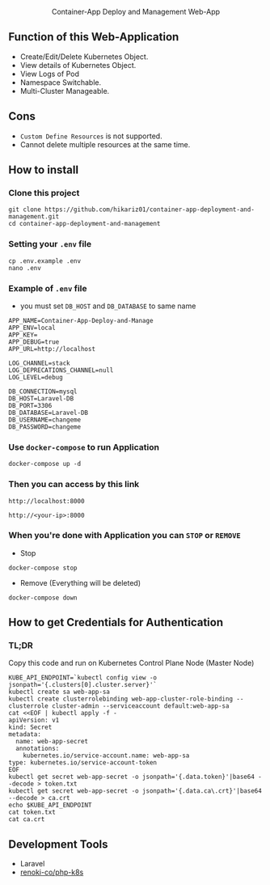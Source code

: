 <p align="center">Container-App Deploy and Management Web-App</p>

## Function of this Web-Application
- Create/Edit/Delete Kubernetes Object.
- View details of Kubernetes Object.
- View Logs of Pod
- Namespace Switchable.
- Multi-Cluster Manageable.

## Cons
- `Custom Define Resources` is not supported.
- Cannot delete multiple resources at the same time.

## How to install
### Clone this project
```
git clone https://github.com/hikariz01/container-app-deployment-and-management.git
cd container-app-deployment-and-management
```
### Setting your `.env` file
```
cp .env.example .env
nano .env
```
### Example of `.env` file
- you must set `DB_HOST` and `DB_DATABASE` to same name
```
APP_NAME=Container-App-Deploy-and-Manage
APP_ENV=local
APP_KEY=
APP_DEBUG=true
APP_URL=http://localhost

LOG_CHANNEL=stack
LOG_DEPRECATIONS_CHANNEL=null
LOG_LEVEL=debug

DB_CONNECTION=mysql
DB_HOST=Laravel-DB
DB_PORT=3306
DB_DATABASE=Laravel-DB
DB_USERNAME=changeme
DB_PASSWORD=changeme
```

### Use `docker-compose` to run Application
```
docker-compose up -d
```

### Then you can access by this link
```
http://localhost:8000

http://<your-ip>:8000
```

### When you're done with Application you can `STOP` or `REMOVE`
- Stop
```
docker-compose stop
```
- Remove (Everything will be deleted)
```
docker-compose down
```

## How to get Credentials for Authentication
### TL;DR
Copy this code and run on Kubernetes Control Plane Node (Master Node)
```
KUBE_API_ENDPOINT=`kubectl config view -o jsonpath='{.clusters[0].cluster.server}'`
kubectl create sa web-app-sa
kubectl create clusterrolebinding web-app-cluster-role-binding --clusterrole cluster-admin --serviceaccount default:web-app-sa
cat <<EOF | kubectl apply -f -
apiVersion: v1
kind: Secret
metadata:
  name: web-app-secret
  annotations:
    kubernetes.io/service-account.name: web-app-sa
type: kubernetes.io/service-account-token
EOF
kubectl get secret web-app-secret -o jsonpath='{.data.token}'|base64 --decode > token.txt
kubectl get secret web-app-secret -o jsonpath='{.data.ca\.crt}'|base64 --decode > ca.crt
echo $KUBE_API_ENDPOINT
cat token.txt
cat ca.crt
```

## Development Tools
- Laravel
- <a href='https://github.com/renoki-co/php-k8s'>renoki-co/php-k8s</a>
